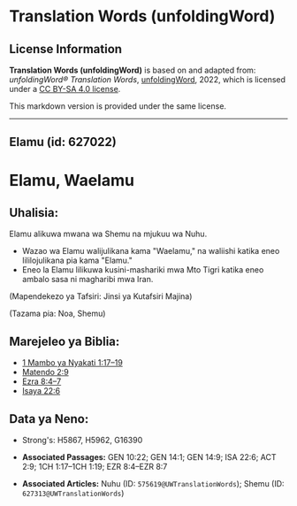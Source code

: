 # Translation Words (unfoldingWord)

## License Information

**Translation Words (unfoldingWord)** is based on and adapted from: _unfoldingWord® Translation Words_, [unfoldingWord](https://unfoldingword.org/utw), 2022, which is licensed under a [CC BY-SA 4.0 license](https://creativecommons.org/licenses/by-sa/4.0/legalcode.en).

This markdown version is provided under the same license.



--------------------------------

## Elamu (id: 627022)

Elamu, Waelamu
==============

Uhalisia:
---------

Elamu alikuwa mwana wa Shemu na mjukuu wa Nuhu.

* Wazao wa Elamu walijulikana kama "Waelamu," na waliishi katika eneo lililojulikana pia kama "Elamu."
* Eneo la Elamu lilikuwa kusini\-mashariki mwa Mto Tigri katika eneo ambalo sasa ni magharibi mwa Iran.

(Mapendekezo ya Tafsiri: Jinsi ya Kutafsiri Majina)

(Tazama pia: Noa, Shemu)

Marejeleo ya Biblia:
--------------------

* [1 Mambo ya Nyakati 1:17–19](https://ref.ly/1Chr1:17-1Chr1:19)
* [Matendo 2:9](https://ref.ly/Acts2:9)
* [Ezra 8:4–7](https://ref.ly/Ezra8:4-Ezra8:7)
* [Isaya 22:6](https://ref.ly/Isa22:6)

Data ya Neno:
-------------

* Strong's: H5867, H5962, G16390

* **Associated Passages:** GEN 10:22; GEN 14:1; GEN 14:9; ISA 22:6; ACT 2:9; 1CH 1:17–1CH 1:19; EZR 8:4–EZR 8:7
* **Associated Articles:** Nuhu (ID: `575619@UWTranslationWords`); Shemu (ID: `627313@UWTranslationWords`)

